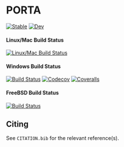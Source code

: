 # PORTA

[![Stable](https://img.shields.io/badge/docs-stable-blue.svg)](https://bdoolittle.github.io/PORTA.jl/stable)
[![Dev](https://img.shields.io/badge/docs-dev-blue.svg)](https://bdoolittle.github.io/PORTA.jl/dev)

#### Linux/Mac Build Status
[![Linux/Mac Build Status](https://travis-ci.com/bdoolittle/PORTA.jl.svg?branch=master)](https://travis-ci.com/bdoolittle/PORTA.jl)

#### Windows Build Status
[![Build Status](https://ci.appveyor.com/api/projects/status/github/bdoolittle/PORTA.jl?svg=true)](https://ci.appveyor.com/project/bdoolittle/PORTA-jl)
[![Codecov](https://codecov.io/gh/bdoolittle/PORTA.jl/branch/master/graph/badge.svg)](https://codecov.io/gh/bdoolittle/PORTA.jl)
[![Coveralls](https://coveralls.io/repos/github/bdoolittle/PORTA.jl/badge.svg?branch=master)](https://coveralls.io/github/bdoolittle/PORTA.jl?branch=master)

#### FreeBSD Build Status
[![Build Status](https://api.cirrus-ci.com/github/bdoolittle/PORTA.jl.svg)](https://cirrus-ci.com/github/bdoolittle/PORTA.jl)

## Citing

See `CITATION.bib` for the relevant reference(s).
